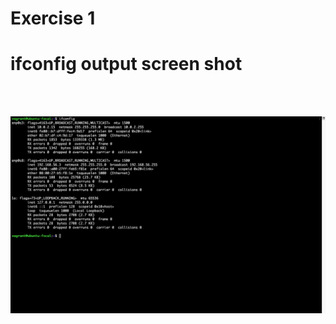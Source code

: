 # Exercise 1 

# ifconfig output screen shot
<br>
<br>

![command screen shot](/images/Exercise%201%20image.png)

